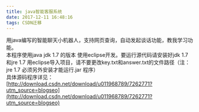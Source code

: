 ```yaml
---
title: java智能客服系统
date: 2017-12-11 16:48:16
tags: CSDN迁移
---
```

  用java编写的智能聊天小机器人，支持网页查询，自动发起谈话功能，教我学习功能。   
 本程序使用java jdk 1.7 的版本 使用eclipse开发。要运行源代码请安装好jdk 1.7 和jre 1.7 用eclipse导入项目，请不要更改key.txt和answer.txt的文件路径（注：jre 1.7 必须另外安装才能运行.jar 程序）   
 具体源码程序详见：[http://download.csdn.net/download/u011968789/7262771?utm_source=blogseo](http://download.csdn.net/download/u011968789/7262771?utm_source=blogseo)

   
  